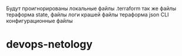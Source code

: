 Будут проигнорированы локальные файлы .terraform так же файлы тераформа state,
файлы логи крашей
файлы тераформа json
CLI конфигурационные файлы
# devops-netology

